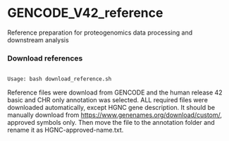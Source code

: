 # GENCODE_V42_reference
 Reference preparation for proteogenomics data processing and downstream analysis

### Download references

```sh

Usage: bash download_reference.sh


```

Reference files were download from GENCODE and the human release 42 basic and CHR only annotation was selected. ALL required files were downloaded automatically, except HGNC gene description. It should be manually download from https://www.genenames.org/download/custom/, approved symbols only. Then move the file to the annotation folder and rename it as HGNC-approved-name.txt.






